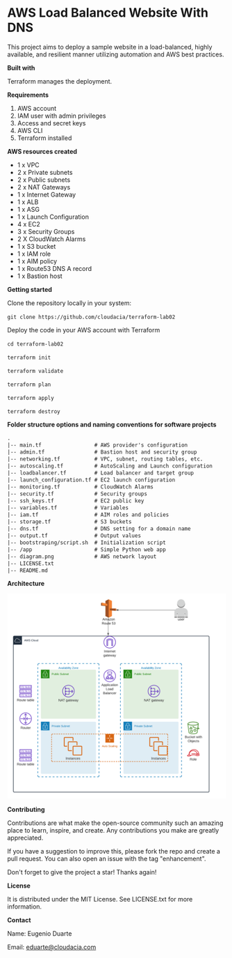 # AWS Load Balanced Website With DNS

This project aims to deploy a sample website in a load-balanced, highly available, and resilient manner utilizing automation and AWS best practices.

**Built with**

Terraform manages the deployment.

**Requirements**

1. AWS account
2. IAM user with admin privileges
3. Access and secret keys
4. AWS CLI
5. Terraform installed

**AWS resources created**

* 1 x VPC
* 2 x Private subnets
* 2 x Public subnets
* 2 x NAT Gateways
* 1 x Internet Gateway
* 1 x ALB
* 1 x ASG
* 1 x Launch Configuration
* 4 x EC2
* 3 x Security Groups
* 2 X CloudWatch Alarms
* 1 x S3 bucket
* 1 x IAM role
* 1 x AIM policy
* 1 x Route53 DNS A record
* 1 x Bastion host

**Getting started**

Clone the repository locally in your system:

`git clone https://github.com/cloudacia/terraform-lab02`

Deploy the code in your AWS account with Terraform

`cd terraform-lab02`

`terraform init`

`terraform validate`

`terraform plan`

`terraform apply`

`terraform destroy`

**Folder structure options and naming conventions for software projects**
```
.
|-- main.tf                 # AWS provider's configuration
|-- admin.tf                # Bastion host and security group
|-- networking.tf           # VPC, subnet, routing tables, etc.
|-- autoscaling.tf          # AutoScaling and Launch configuration
|-- loadbalancer.tf         # Load balancer and target group
|-- launch_configuration.tf # EC2 launch configuration
|-- monitoring.tf           # CloudWatch Alarms
|-- security.tf             # Security groups
|-- ssh_keys.tf             # EC2 public key
|-- variables.tf            # Variables
|-- iam.tf                  # AIM roles and policies
|-- storage.tf              # S3 buckets
|-- dns.tf                  # DNS setting for a domain name
|-- output.tf               # Output values
|-- bootstraping/script.sh  # Initialization script
|-- /app                    # Simple Python web app
|-- diagram.png             # AWS network layout
|-- LICENSE.txt
|-- README.md
```

**Architecture**

![Screenshot](diagram02.png)

**Contributing**

Contributions are what make the open-source community such an amazing place to learn, inspire, and create. Any contributions you make are greatly appreciated.

If you have a suggestion to improve this, please fork the repo and create a pull request. You can also open an issue with the tag "enhancement".

Don't forget to give the project a star! Thanks again!

**License**

It is distributed under the MIT License. See LICENSE.txt for more information.

**Contact**

Name: Eugenio Duarte

Email: eduarte@cloudacia.com
